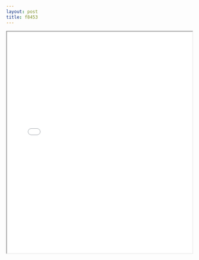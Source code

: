 ```yaml
---
layout: post
title: f8453
---
```


<div class="pdf-container">
<iframe src="/ea/assets/pdfs/forms/f8453.pdf" height="600" width="100%" allowFullScreen="true"></iframe>
</div>

